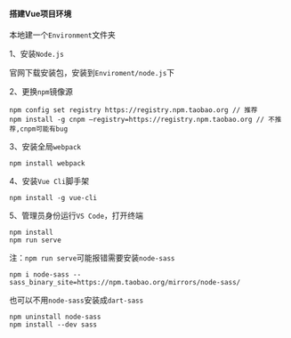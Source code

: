 #### 搭建Vue项目环境

本地建一个`Environment`文件夹

1、安装`Node.js`

官网下载安装包，安装到`Enviroment/node.js`下

2、更换`npm`镜像源

```
npm config set registry https://registry.npm.taobao.org // 推荐
npm install -g cnpm –registry=https://registry.npm.taobao.org // 不推荐,cnpm可能有bug
```

3、安装全局`webpack`

```
npm install webpack
```

4、安装`Vue Cli`脚手架

```
npm install -g vue-cli
```

5、管理员身份运行`VS Code`，打开终端

```
npm install
npm run serve
```

注：`npm run serve`可能报错需要安装`node-sass`

```
npm i node-sass --sass_binary_site=https://npm.taobao.org/mirrors/node-sass/
```

也可以不用`node-sass`安装成`dart-sass`

```
npm uninstall node-sass
npm install --dev sass
```

